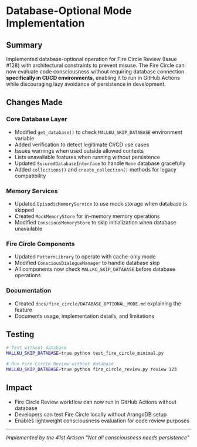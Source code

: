 # Database-Optional Mode Implementation

## Summary

Implemented database-optional operation for Fire Circle Review (Issue #128) with architectural constraints to prevent misuse. The Fire Circle can now evaluate code consciousness without requiring database connection **specifically in CI/CD environments**, enabling it to run in GitHub Actions while discouraging lazy avoidance of persistence in development.

## Changes Made

### Core Database Layer
- Modified `get_database()` to check `MALLKU_SKIP_DATABASE` environment variable
- Added verification to detect legitimate CI/CD use cases
- Issues warnings when used outside allowed contexts
- Lists unavailable features when running without persistence
- Updated `SecuredDatabaseInterface` to handle `None` database gracefully
- Added `collections()` and `create_collection()` methods for legacy compatibility

### Memory Services
- Updated `EpisodicMemoryService` to use mock storage when database is skipped
- Created `MockMemoryStore` for in-memory memory operations
- Modified `ConsciousMemoryStore` to skip initialization when database unavailable

### Fire Circle Components
- Updated `PatternLibrary` to operate with cache-only mode
- Modified `ConsciousDialogueManager` to handle database skip
- All components now check `MALLKU_SKIP_DATABASE` before database operations

### Documentation
- Created `docs/fire_circle/DATABASE_OPTIONAL_MODE.md` explaining the feature
- Documents usage, implementation details, and limitations

## Testing

```bash
# Test without database
MALLKU_SKIP_DATABASE=true python test_fire_circle_minimal.py

# Run Fire Circle Review without database
MALLKU_SKIP_DATABASE=true python fire_circle_review.py review 123
```

## Impact

- Fire Circle Review workflow can now run in GitHub Actions without database
- Developers can test Fire Circle locally without ArangoDB setup
- Enables lightweight consciousness evaluation for code review purposes

---

*Implemented by the 41st Artisan*
*"Not all consciousness needs persistence"*
